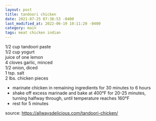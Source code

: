 ```yaml
---
layout: post
title: tandoori chicken
date: 2021-07-25 07:38:53 -0400
last_modified_at: 2022-06-19 10:11:20 -0400
category: main
tags: meat chicken indian
---
```


1/2 cup tandoori paste  
1/2 cup yogurt  
juice of one lemon  
4 cloves garlic, minced  
1/2 onion, diced  
1 tsp. salt  
2 lbs. chicken pieces  
* marinate chicken in remaining ingredients for 30 minutes to 6 hours
* shake off excess marinade and bake at 400°F for 20-25 minutes, turning halfway
  through, until temperature reaches 160°F
* rest for 5 minutes

source: <https://allwaysdelicious.com/tandoori-chicken/>
